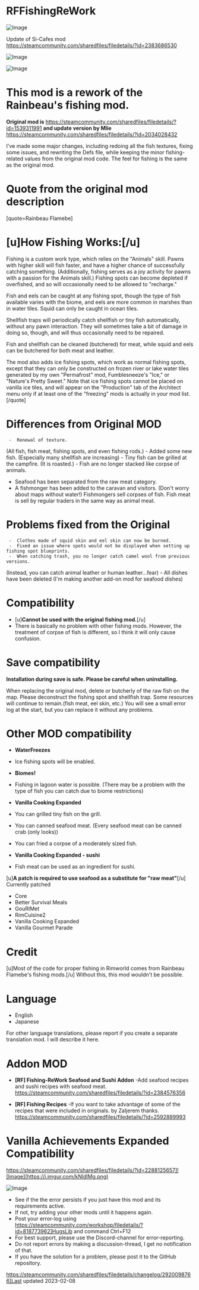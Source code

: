 # RFFishingReWork

![Image](https://i.imgur.com/buuPQel.png)

Update of Si-Cafes mod
https://steamcommunity.com/sharedfiles/filedetails/?id=2383686530

![Image](https://i.imgur.com/pufA0kM.png)

	
![Image](https://i.imgur.com/Z4GOv8H.png)

# This mod is a rework of the Rainbeau's fishing mod.

**Original mod is**
https://steamcommunity.com/sharedfiles/filedetails/?id=1539311991
**and update version by Mlie**
https://steamcommunity.com/sharedfiles/filedetails/?id=2034028432

I've made some major changes, including redoing all the fish textures, fixing some issues, and rewriting the Defs file, while keeping the minor fishing-related values from the original mod code.
The feel for fishing is the same as the original mod.


# Quote from the original mod description

[quote=Rainbeau Flamebe]
# [u]How Fishing Works:[/u]

Fishing is a custom work type, which relies on the "Animals" skill. Pawns with higher skill will fish faster, and have a higher chance of successfully catching something. (Additionally, fishing serves as a joy activity for pawns with a passion for the Animals skill.) Fishing spots can become depleted if overfished, and so will occasionally need to be allowed to "recharge."

Fish and eels can be caught at any fishing spot, though the type of fish available varies with the biome, and eels are more common in marshes than in water tiles. Squid can only be caught in ocean tiles.

Shellfish traps will periodically catch shellfish or tiny fish automatically, without any pawn interaction. They will sometimes take a bit of damage in doing so, though, and will thus occasionally need to be repaired.

Fish and shellfish can be cleaned (butchered) for meat, while squid and eels can be butchered for both meat and leather.

The mod also adds ice fishing spots, which work as normal fishing spots, except that they can only be constructed on frozen river or lake water tiles generated by my own "Permafrost" mod, Fumblesneeze's "Ice," or "Nature's Pretty Sweet." Note that ice fishing spots cannot be placed on vanilla ice tiles, and will appear on the "Production" tab of the Architect menu only if at least one of the "freezing" mods is actually in your mod list.
[/quote]
# Differences from Original MOD



     -  Renewal of texture.
(All fish, fish meat, fishing spots, and even fishing rods.)
     -  Added some new fish.
(Especially many shellfish are increasing)
     -  Tiny fish can be grilled at the campfire.
(It is roasted.)
     -  Fish are no longer stacked like corpse of animals.
- Seafood has been separated from the raw meat category. 
- A fishmonger has been added to the caravan and visitors.
(Don't worry about maps without water!)
Fishmongers sell corpses of fish. Fish meat is sell by regular traders in the same way as animal meat. 

 

# Problems fixed from the Original



     -  Clothes made of squid skin and eel skin can now be burned.
     -  Fixed an issue where spots would not be displayed when setting up fishing spot blueprints.
     -  When catching trash, you no longer catch camel wool from previous versions.
(Instead, you can catch animal leather or human leather...fear)
     -  All dishes have been deleted
(I'm making another add-on mod for seafood dishes) 

 

# Compatibility



- [u]**Cannot be used with the original fishing mod.**[/u]
- There is basically no problem with other fishing mods. 
However, the treatment of corpse of fish is different, so I think it will only cause confusion.


# Save compatibility

**Installation during save is safe. Please be careful when uninstalling.**

When replacing the original mod, delete or butcherly of the raw fish on the map. Please deconstruct the fishing spot and shellfish trap.
Some resources will continue to remain.(fish meat, eel skin, etc.)
You will see a small error log at the start, but you can replace it without any problems.

# Other MOD compatibility


 
- **WaterFreezes**
- Ice fishing spots will be enabled.

- **Biomes!**
- Fishing in lagoon water is possible.
(There may be a problem with the type of fish you can catch due to biome restrictions)

- **Vanilla Cooking Expanded**
- You can grilled tiny fish on the grill.
- You can canned seafood meat. (Every seafood meat can be canned crab (only looks))
- You can fried a corpse of a moderately sized fish.

- **Vanilla Cooking Expanded - sushi**
- Fish meat can be used as an ingredient for sushi. 



[u]**A patch is required to use seafood as a substitute for "raw meat"**[/u]
Currently patched

- Core
- Better Survival Meals 
- GouRIMet
- RimCuisine2
- Vanilla Cooking Expanded
- Vanilla Gourmet Parade

# Credit

[u]Most of the code for proper fishing in Rimworld comes from Rainbeau Flamebe's fishing mods.[/u]
Without this, this mod wouldn't be possible. 

# Language



- English
- Japanese


For other language translations, please report if you create a separate translation mod.
I will describe it here.

# Addon MOD



- **[RF] Fishing-ReWork Seafood and Sushi Addon**
-Add seafood recipes and sushi recipes with seafood meat.
https://steamcommunity.com/sharedfiles/filedetails/?id=2384576356

- **[RF] Fishing Recipes**
-If you want to take advantage of some of the recipes that were included in originals. by Zaljerem thanks.
https://steamcommunity.com/sharedfiles/filedetails/?id=2592889993



# Vanilla Achievements Expanded Compatibility

https://steamcommunity.com/sharedfiles/filedetails/?id=2288125657]![Image](https://i.imgur.com/kNldlMg.png)

	
![Image](https://i.imgur.com/PwoNOj4.png)



-  See if the the error persists if you just have this mod and its requirements active.
-  If not, try adding your other mods until it happens again.
-  Post your error-log using https://steamcommunity.com/workshop/filedetails/?id=818773962]HugsLib and command Ctrl+F12
-  For best support, please use the Discord-channel for error-reporting.
-  Do not report errors by making a discussion-thread, I get no notification of that.
-  If you have the solution for a problem, please post it to the GitHub repository.


https://steamcommunity.com/sharedfiles/filedetails/changelog/2920098766]Last updated 2023-02-08
